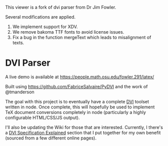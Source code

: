 
This viewer is a fork of dvi parser from Dr Jim Fowler. 

Several modifications are applied. 
1. We implement support for XDV.
2. We remove bakoma TTF fonts to avoid license issues.
3. Fix a bug in the function mergeText which leads to misalignment of texts.

# DVI Parser

A live demo is available at https://people.math.osu.edu/fowler.291/latex/

Built using https://github.com/FabriceSalvaire/PyDVI and the work of @tmanderson

The goal with this project is to eventually have a complete [DVI](https://en.wikipedia.org/wiki/Device_independent_file_format) toolset
written in node. Once complete, this will hopefully be used to implement
TeX document conversions completely in node (particularly a highly configurable
HTML/CSS/JS output).

I'll also be updating the Wiki for those that are interested. Currently, I there's
a [DVI Specification Explained](https://github.com/tmanderson/dvi-parser/wiki/DVI-Specification-Explained) section that I
put together for my own benefit (sourced from a few different online pages).



